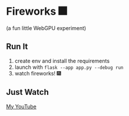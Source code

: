 # Fireworks 🎆
(a fun little WebGPU experiment)


## Run It

1. create env and install the requirements
2. launch with `flask --app app.py --debug run`
3. watch fireworks! 🎆

## Just Watch

[My YouTube](https://youtu.be/TTM04_sctLU)
